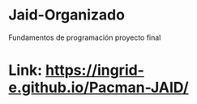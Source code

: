 # Jaid-Organizado
Fundamentos de programación proyecto final

# Link: https://ingrid-e.github.io/Pacman-JAID/
